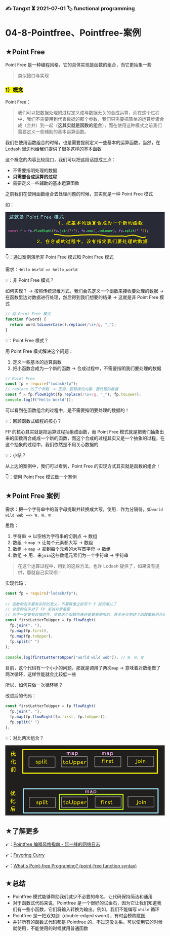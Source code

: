 ### ✍️ Tangxt ⏳ 2021-07-01 🏷️ functional programming

# 04-8-Pointfree、Pointfree-案例

## ★Point Free

Point Free 是一种编程风格，它的具体实现是函数的组合，而它更抽象一些

> 类似接口与实现

### <mark>1）概念</mark>

Point Free：

> 我们可以把数据处理的过程定义成与数据无关的合成运算，而在这个过程中，我们不需要用到代表数据的那个参数，我们只需要把简单的运算步骤合成（合并）到一起（**这其实就是函数的组合**），而在使用这种模式之前我们需要定义一些辅助的基本运算函数。

我们在使用函数组合的时候，也是需要提前定义一些基本的运算函数，当然，在 Lodash 里边也给我们提供了很多这样的基本函数

这个概念的内容比较绕口，我们可以把这段话提成三点：

- 不需要指明处理的数据
- **只需要合成运算的过程**
- 需要定义一些辅助的基本运算函数

之前我们在使用函数组合去处理问题的时候，其实就是一种 Point Free 模式

如：

![Point Free](assets/img/2021-07-01-18-48-35.png)

👇：通过案例演示非 Point Free 模式和 Point Free 模式

需求：`Hello World => hello_world`

💡：非 Point Free 模式？

如何实现？ -> 按照传统思维方式，我们会先定义一个函数来接收要处理的数据 -> 在函数里边对数据进行处理，然后得到我们想要的结果 -> 这就是非 Point Free 模式

``` js
// 非 Point Free 模式
function f(word) {
  return word.toLowerCase().replace(/\s+/g, "_");
}
```

💡：Point Free 模式？

用 Point Free 模式解决这个问题：

1. 定义一些基本的运算函数
2. 把小函数合成为一个新的函数 -> 合成过程中，不需要指明我们要处理的数据

``` js
// Point Free
const fp = require("lodash/fp");
// replace 的三个参数 -> 正则、要替换的内容、要处理的数据
const f = fp.flowRight(fp.replace(/\s+/g, "_"), fp.toLower);
console.log(f("Hello World"));
```

可以看到在函数组合的过程中，是不需要指明要处理的数据的！

💡：回顾函数式编程的核心？

FP 的核心其实就是把运算过程抽象成函数，而 Point Free 模式就是把我们抽象出来的函数再合成成一个新的函数，而这个合成的过程其实又是一个抽象的过程，在这个抽象的过程中，我们依然是不用关心数据的

💡：小结？

从上边的案例中，我们可以看到，Point Free 的实现方式其实就是函数的组合！

👇：使用 Point Free 模式做一个案例

## ★Point Free 案例

需求：把一个字符串中的首字母提取并转换成大写，使用`. `作为分隔符，如`world wild web ==> W. W. W`

思路：

1. 字符串 -> 以空格为字符串的切割点 -> 数组
2. 数组 -> `map` -> 让每个元素都大写 -> 数组
3. 数组 -> `map` -> 拿到每个元素的大写首字母 -> 数组
4. 数组 -> 用`. `来`join`这些数组元素们为一个字符串 -> 字符串

> 在这个运算过程中，用到的这些方法，也许 Lodash 提供了，如果没有提供，那就自己实现呗！

实现代码：

``` js
const fp = require("lodash/fp");

// 函数的名字要有实际的意义，不要再像之前写个 f 就完事儿了
// 合意的名字对于 FP 来说非常重要
// 名字一定要有自描述性，毕竟这个函数将来还是要去使用的，甚至还会把这个函数重新组合成一个新的函数
const firstLetterToUpper = fp.flowRight(
  fp.join(". "),
  fp.map(fp.first),
  fp.map(fp.toUpper),
  fp.split(" ")
);

console.log(firstLetterToUpper("world wild web")); // W. W. W
```

目前，这个代码有一个小小的问题，那就是调用了两次`map` -> 意味着对数组做了两次循环，这样性能就会比较低一些

所以，如何只做一次循环呢？

改进后的代码：

``` js
const firstLetterToUpper = fp.flowRight(
  fp.join(". "),
  fp.map(fp.flowRight(fp.first, fp.toUpper)),
  fp.split(" ")
);
```

💡：对比两次组合？

![Point Free](assets/img/2021-07-01-19-32-09.png)

## ★了解更多

➹：[Pointfree 编程风格指南 - 阮一峰的网络日志](http://www.ruanyifeng.com/blog/2017/03/pointfree.html)

➹：[Favoring Curry](https://fr.umio.us/favoring-curry/)

➹：[What's Point-free Programing? (point-free function syntax)](http://xahlee.info/comp/point-free_programing.html)

## ★总结

- Pointfree 模式能够帮助我们减少不必要的命名，让代码保持简洁和通用
- 对于函数式代码来说，Pointfree 是一个很好的试金石，因为它让我们知道我们有一些小函数，它们将输入转换为输出。例如，我们不能编写 `while` 循环
- Pointfree 是一把双刃剑（double-edged sword），有时会模糊意图
- 并非所有的函数式代码都是 Pointfree 的，不过这没关系。可以使用它的时候就使用，不能使用的时候就用普通函数
